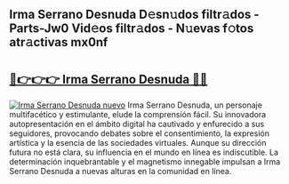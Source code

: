 ## Irma Serrano Desnuda D𝚎sn𝚞dos filtr𝚊dos - Parts-Jw0 Vid𝚎os filtr𝚊dos - N𝚞evas f𝚘tos atr𝚊ctivas mx0nf

# <h2><a href="http://mbd0kg.tromn.icu/?c=Irma+Serrano+Desnuda">🔗👉👉👉 Irma Serrano Desnuda 🔗🔗</a></h2>

[![Irma Serrano Desnuda nuevo](https://i.imgur.com/pEAQMta.gif)](http://mbd0kg.tromn.icu/?c=Irma+Serrano+Desnuda)
Irma Serrano Desnuda, un personaje multifacético y estimulante, elude la comprensión fácil. Su innovadora autopresentación en el ámbito digital ha cautivado y enfurecido a sus seguidores, provocando debates sobre el consentimiento, la expresión artística y la esencia de las sociedades virtuales. Aunque su dirección futura no está clara, su influencia en el mundo en línea es indiscutible. La determinación inquebrantable y el magnetismo innegable impulsan a Irma Serrano Desnuda a nuevas alturas en la comunidad en línea.
